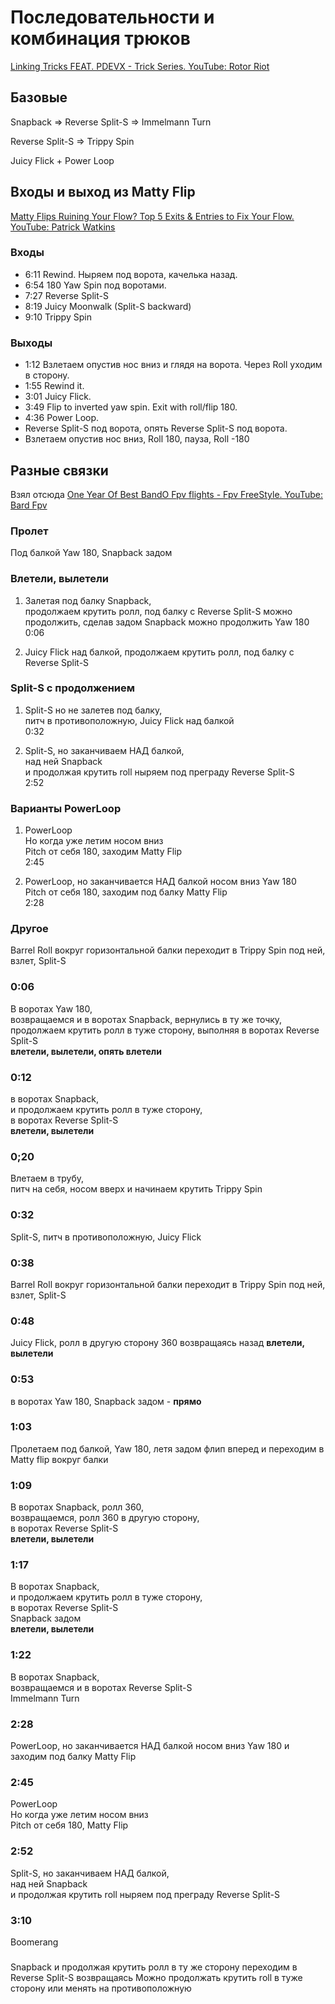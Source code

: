 # Последовательности и комбинация трюков

[Linking Tricks FEAT. PDEVX - Trick Series. YouTube: Rotor Riot](https://www.youtube.com/watch?v=7ZXll22kJxk)  

## Базовые

Snapback => Reverse Split-S => Immelmann Turn  

Reverse Split-S => Trippy Spin

Juicy Flick + Power Loop

## Входы и выход из Matty Flip
[Matty Flips Ruining Your Flow? Top 5 Exits & Entries to Fix Your Flow. YouTube: Patrick Watkins](https://www.youtube.com/watch?v=sQ9Ye0KOJuc)

### Входы
- 6:11 Rewind. Ныряем под ворота, качелька назад.  
- 6:54 180 Yaw Spin под воротами.  
- 7:27 Reverse Split-S  
- 8:19 Juicy Moonwalk (Split-S backward)    
- 9:10 Trippy Spin  


### Выходы
- 1:12 Взлетаем опустив нос вниз и глядя на ворота.  Через Roll уходим в сторону.
- 1:55 Rewind it.  
- 3:01 Juicy Flick.  
- 3:49 Flip to inverted yaw spin. Exit with roll/flip 180.  
- 4:36 Power Loop.  
- Reverse Split-S под ворота, опять Reverse Split-S под ворота.
- Взлетаем опустив нос вниз, Roll 180, пауза, Roll -180


## Разные связки
Взял отсюда [One Year Of Best BandO Fpv flights - Fpv FreeStyle. YouTube: Bard Fpv](https://www.youtube.com/watch?v=sUpYwdvUkow)


### Пролет
Под балкой Yaw 180, Snapback задом

### Влетели, вылетели
1. Залетая под балку Snapback,  
продолжаем крутить ролл, под балку с Reverse Split-S
можно продолжить, сделав задом Snapback
можно продолжить Yaw 180
0:06 

2. Juicy Flick над балкой, 
продолжаем крутить ролл, под балку с Reverse Split-S

### Split-S с продолжением
1. Split-S но не залетев под балку,  
питч в противоположную, Juicy Flick над балкой  
0:32

2. Split-S, но заканчиваем НАД балкой,  
над ней Snapback  
и продолжая крутить roll ныряем под преграду Reverse Split-S     
2:52

### Варианты PowerLoop
1. PowerLoop  
Но когда уже летим носом вниз  
Pitch от себя 180, заходим Matty Flip  
2:45

2. PowerLoop, 
но заканчивается НАД балкой носом вниз 
Yaw 180  
Pitch от себя 180, заходим под балку Matty Flip  
2:28


### Другое
Barrel Roll вокруг горизонтальной балки переходит в Trippy Spin под ней, взлет, Split-S


### 0:06 
В воротах Yaw 180,  
возвращаемся и в воротах Snapback, вернулись в ту же точку,  
продолжаем крутить ролл в туже сторону, выполняя в воротах Reverse Split-S   
**влетели, вылетели, опять влетели** 

### 0:12 
в воротах Snapback,  
и продолжаем крутить ролл в туже сторону,  
в воротах Reverse Split-S  
**влетели, вылетели**

### 0;20 
Влетаем в трубу,  
питч на себя, носом вверх и начинаем крутить Trippy Spin

### 0:32
Split-S, питч в противоположную, Juicy Flick

### 0:38
Barrel Roll вокруг горизонтальной балки переходит в Trippy Spin под ней, взлет, Split-S

### 0:48
Juicy Flick, ролл в другую сторону 360 возвращаясь назад **влетели, вылетели**

### 0:53
в воротах Yaw 180, Snapback задом - **прямо** 

### 1:03
Пролетаем под  балкой, Yaw 180, летя задом флип вперед и переходим в Matty flip вокруг балки

### 1:09
В воротах Snapback, ролл 360,  
возвращаемся, ролл 360 в другую сторону,  
в воротах Reverse Split-S  
**влетели, вылетели**

### 1:17
В воротах Snapback,  
и продолжаем крутить ролл в туже сторону,  
в воротах Reverse Split-S   
Snapback задом  
**влетели, вылетели**

### 1:22
В воротах Snapback,  
возвращаемся и в воротах Reverse Split-S   
Immelmann Turn  

### 2:28
PowerLoop, но заканчивается НАД балкой носом вниз 
Yaw 180  и заходим под балку Matty Flip  

### 2:45
PowerLoop  
Но когда уже летим носом вниз  
Pitch от себя 180, Matty Flip  

### 2:52
Split-S, но заканчиваем НАД балкой,  
над ней Snapback  
и продолжая крутить roll ныряем под преграду Reverse Split-S    

### 3:10
Boomerang

###
Snapback и продолжая крутить ролл в ту же сторону переходим в Reverse Split-S возвращаясь
Можно продолжать крутить roll в туже сторону или менять на противоположную
